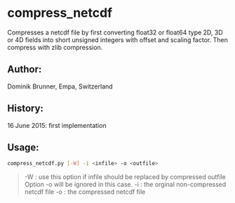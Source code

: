 # compress_netcdf

Compresses a netcdf file by first converting float32 or float64 type
2D, 3D or 4D fields into short unsigned integers with offset and scaling factor.
Then compress with zlib compression.

## Author:

Dominik Brunner, Empa, Switzerland

## History:

16 June 2015: first implementation

## Usage:

```bash
compress_netcdf.py [-W] -i <infile> -o <outfile>
```
>-W : use this option if infile should be replaced by compressed outfile    
    Option -o <outfile> will be ignored in this case.
>-i <infile> : the orginal non-compressed netcdf file
>-o <outfile>: the compressed netcdf file


